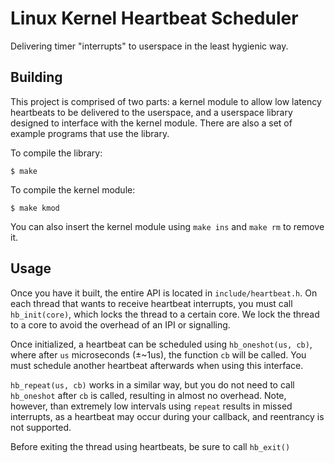 # Linux Kernel Heartbeat Scheduler

Delivering timer "interrupts" to userspace in the least hygienic way.

## Building
This project is comprised of two parts: a kernel module to allow low latency heartbeats
to be delivered to the userspace, and a userspace library designed to interface with the
kernel module. There are also a set of example programs that use the library.


To compile the library:
```
$ make
```

To compile the kernel module:
```
$ make kmod
```

You can also insert the kernel module using `make ins` and `make rm` to remove it.



## Usage

Once you have it built, the entire API is located in `include/heartbeat.h`. On each thread that
wants to receive heartbeat interrupts, you must call `hb_init(core)`, which locks the thread
to a certain core. We lock the thread to a core to avoid the overhead of an IPI or signalling.

Once initialized, a heartbeat can be scheduled using `hb_oneshot(us, cb)`, where after `us` 
microseconds (±~1us), the function `cb` will be called. You must schedule another heartbeat
afterwards when using this interface.

`hb_repeat(us, cb)` works in a similar way, but you do not need to call `hb_oneshot` after
`cb` is called, resulting in almost no overhead. Note, however, than extremely low intervals
using `repeat` results in missed interrupts, as a heartbeat may occur during your callback,
and reentrancy is not supported.

Before exiting the thread using heartbeats, be sure to call `hb_exit()`